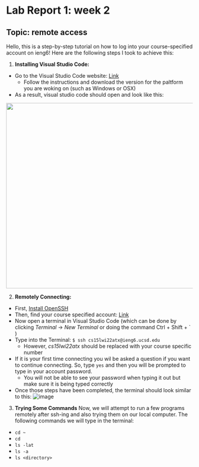 # Lab Report 1: week 2

## Topic: remote access

Hello, this is a step-by-step tutorial on how to log into your course-specified account on ieng6! 
Here are the following steps I took to achieve this:

1) **Installing Visual Studio Code:**
- Go to the Visual Studio Code website: [Link](https://code.visualstudio.com/)
     - Follow the instructions and download the version for the paltform you are woking on (such as Windows or OSX)
- As a result, visual studio code should open and look like this:
<img src="https://user-images.githubusercontent.com/97707886/149439161-eb548d36-c96c-464e-8fa9-7788b737f059.png" width="700"          height="500">

2) **Remotely Connecting:**
- First, [Install OpenSSH](https://docs.microsoft.com/en-us/windows-server/administration/openssh/openssh_install_firstuse)
- Then, find your course specified account: [Link](https://sdacs.ucsd.edu/~icc/index.php)
- Now open a terminal in Visual Studio Code (which can be done by clicking *Terminal* &#8594; *New Terminal* or doing the command Ctrl + Shift + ` )
- Type into the Terminal: `$ ssh cs15lwi22atx@ieng6.ucsd.edu`
     -  However, *cs15lwi22atx* should be replaced with your course specific number
- If it is your first time connecting you wil be asked a question if you want to continue connecting.  So, type `yes` and then          you will be prompted to type in your account password.
     - You will not be able to see your password when typing it out but make sure it is being typed correctly
- Once those steps have been completed, the terminal should look similar to this:
  ![image](https://user-images.githubusercontent.com/97707886/149441581-328b7ec8-a745-482f-b161-0a748b81b854.png)
        
3) **Trying Some Commands**
Now, we will attempt to run a few programs remotely after ssh-ing and also trying them on our local computer. 
The following commands we will type in the terminal:
- `cd ~`
- `cd`
- `ls -lat`
- `ls -a`
- `ls <directory>` 
